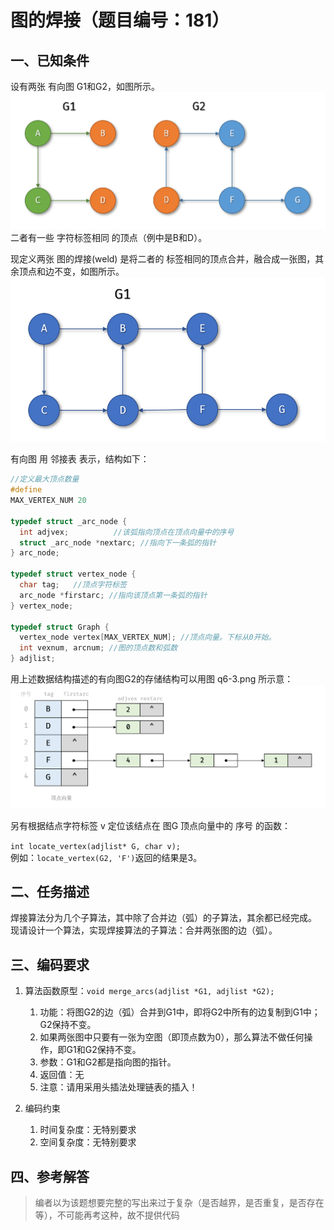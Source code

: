 # 图的焊接（题目编号：181）

## 一、已知条件

设有两张 有向图 G1和G2，如图所示。
![](./img/181-1.png)
二者有一些 字符标签相同 的顶点（例中是B和D）。

现定义两张 图的焊接(weld) 是将二者的 标签相同的顶点合并，融合成一张图，其余顶点和边不变，如图所示。
![](./img/181-2.png)

有向图 用 邻接表 表示，结构如下：

```c
//定义最大顶点数量
#define
MAX_VERTEX_NUM 20

typedef struct _arc_node {
  int adjvex;          //该弧指向顶点在顶点向量中的序号
  struct _arc_node *nextarc; //指向下一条弧的指针
} arc_node;

typedef struct vertex_node {
  char tag;   //顶点字符标签
  arc_node *firstarc; //指向该顶点第一条弧的指针
} vertex_node;

typedef struct Graph {
  vertex_node vertex[MAX_VERTEX_NUM]; //顶点向量。下标从0开始。
  int vexnum, arcnum; //图的顶点数和弧数
} adjlist;
```

用上述数据结构描述的有向图G2的存储结构可以用图 q6-3.png 所示意：
![](./img/181-3.png)

另有根据结点字符标签 v 定位该结点在 图G 顶点向量中的 序号 的函数：

`int locate_vertex(adjlist* G, char v);`  
例如：`locate_vertex(G2, 'F')`返回的结果是3。

## 二、任务描述

焊接算法分为几个子算法，其中除了合并边（弧）的子算法，其余都已经完成。
现请设计一个算法，实现焊接算法的子算法：合并两张图的边（弧）。

## 三、编码要求

1. 算法函数原型：`void merge_arcs(adjlist *G1, adjlist *G2);  `   
   1. 功能：将图G2的边（弧）合并到G1中，即将G2中所有的边复制到G1中；G2保持不变。
   2. 如果两张图中只要有一张为空图（即顶点数为0），那么算法不做任何操作，即G1和G2保持不变。
   3. 参数：G1和G2都是指向图的指针。
   4. 返回值：无
   5. 注意：请用采用头插法处理链表的插入！

2. 编码约束
   1. 时间复杂度：无特别要求
   2. 空间复杂度：无特别要求

## 四、参考解答

> 编者以为该题想要完整的写出来过于复杂（是否越界，是否重复，是否存在等），不可能再考这种，故不提供代码
